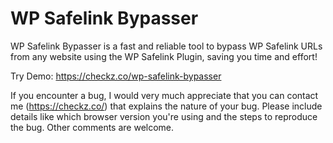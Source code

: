 # WP Safelink Bypasser
WP Safelink Bypasser is a fast and reliable tool to bypass WP Safelink URLs from any website using the WP Safelink Plugin, saving you time and effort!

Try Demo: https://checkz.co/wp-safelink-bypasser

If you encounter a bug, I would very much appreciate that you can contact me (https://checkz.co/) that explains the nature of your bug. Please include details like which browser version you're using and the steps to reproduce the bug. Other comments are welcome.
